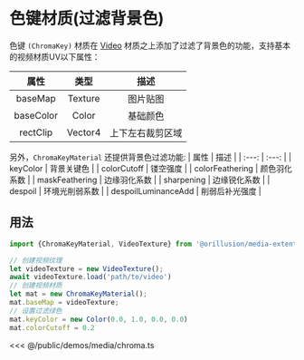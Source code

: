 # 色键材质(过滤背景色)
色键 `(ChromaKey)` 材质在 [Video](./video.md) 材质之上添加了过滤了背景色的功能，支持基本的视频材质UV以下属性：

| 属性 | 类型 | 描述 |
| :---: | :---: | :---: |
| baseMap | Texture | 图片贴图 |
| baseColor | Color | 基础颜色 |
| rectClip | Vector4 | 上下左右裁剪区域 |

另外，`ChromaKeyMaterial` 还提供背景色过滤功能:
| 属性 | 描述 |
| :---: | :---: |
| keyColor | 背景关键色 |
| colorCutoff | 镂空强度 |
| colorFeathering | 颜色羽化系数 |
| maskFeathering | 边缘羽化系数 |
| sharpening | 边缘锐化系数 |
| despoil | 环境光削弱系数 |
| despoilLuminanceAdd | 削弱后补光强度 |

## 用法
```ts
import {ChromaKeyMaterial, VideoTexture} from '@orillusion/media-extention'

// 创建视频纹理
let videoTexture = new VideoTexture();
await videoTexture.load('path/to/video')
// 创建视频材质
let mat = new ChromaKeyMaterial();
mat.baseMap = videoTexture;
// 设置过滤绿色
mat.keyColor = new Color(0.0, 1.0, 0.0, 0.0)
mat.colorCutoff = 0.2
```

<Demo :height="300" src="/demos/media/chroma.ts"></Demo>

<<< @/public/demos/media/chroma.ts